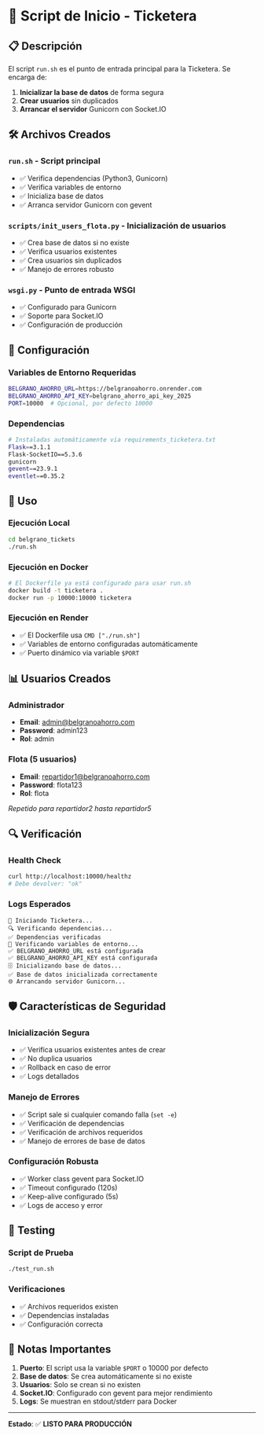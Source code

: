 # 🚀 Script de Inicio - Ticketera

## 📋 Descripción

El script `run.sh` es el punto de entrada principal para la Ticketera. Se encarga de:

1. **Inicializar la base de datos** de forma segura
2. **Crear usuarios** sin duplicados
3. **Arrancar el servidor** Gunicorn con Socket.IO

## 🛠️ Archivos Creados

### **`run.sh`** - Script principal
- ✅ Verifica dependencias (Python3, Gunicorn)
- ✅ Verifica variables de entorno
- ✅ Inicializa base de datos
- ✅ Arranca servidor Gunicorn con gevent

### **`scripts/init_users_flota.py`** - Inicialización de usuarios
- ✅ Crea base de datos si no existe
- ✅ Verifica usuarios existentes
- ✅ Crea usuarios sin duplicados
- ✅ Manejo de errores robusto

### **`wsgi.py`** - Punto de entrada WSGI
- ✅ Configurado para Gunicorn
- ✅ Soporte para Socket.IO
- ✅ Configuración de producción

## 🔧 Configuración

### **Variables de Entorno Requeridas**
```bash
BELGRANO_AHORRO_URL=https://belgranoahorro.onrender.com
BELGRANO_AHORRO_API_KEY=belgrano_ahorro_api_key_2025
PORT=10000  # Opcional, por defecto 10000
```

### **Dependencias**
```bash
# Instaladas automáticamente via requirements_ticketera.txt
Flask==3.1.1
Flask-SocketIO==5.3.6
gunicorn
gevent==23.9.1
eventlet==0.35.2
```

## 🚀 Uso

### **Ejecución Local**
```bash
cd belgrano_tickets
./run.sh
```

### **Ejecución en Docker**
```bash
# El Dockerfile ya está configurado para usar run.sh
docker build -t ticketera .
docker run -p 10000:10000 ticketera
```

### **Ejecución en Render**
- ✅ El Dockerfile usa `CMD ["./run.sh"]`
- ✅ Variables de entorno configuradas automáticamente
- ✅ Puerto dinámico via variable `$PORT`

## 📊 Usuarios Creados

### **Administrador**
- **Email**: admin@belgranoahorro.com
- **Password**: admin123
- **Rol**: admin

### **Flota (5 usuarios)**
- **Email**: repartidor1@belgranoahorro.com
- **Password**: flota123
- **Rol**: flota

*Repetido para repartidor2 hasta repartidor5*

## 🔍 Verificación

### **Health Check**
```bash
curl http://localhost:10000/healthz
# Debe devolver: "ok"
```

### **Logs Esperados**
```
🚀 Iniciando Ticketera...
🔍 Verificando dependencias...
✅ Dependencias verificadas
🔧 Verificando variables de entorno...
✅ BELGRANO_AHORRO_URL está configurada
✅ BELGRANO_AHORRO_API_KEY está configurada
🗄️ Inicializando base de datos...
✅ Base de datos inicializada correctamente
🌐 Arrancando servidor Gunicorn...
```

## 🛡️ Características de Seguridad

### **Inicialización Segura**
- ✅ Verifica usuarios existentes antes de crear
- ✅ No duplica usuarios
- ✅ Rollback en caso de error
- ✅ Logs detallados

### **Manejo de Errores**
- ✅ Script sale si cualquier comando falla (`set -e`)
- ✅ Verificación de dependencias
- ✅ Verificación de archivos requeridos
- ✅ Manejo de errores de base de datos

### **Configuración Robusta**
- ✅ Worker class gevent para Socket.IO
- ✅ Timeout configurado (120s)
- ✅ Keep-alive configurado (5s)
- ✅ Logs de acceso y error

## 🧪 Testing

### **Script de Prueba**
```bash
./test_run.sh
```

### **Verificaciones**
- ✅ Archivos requeridos existen
- ✅ Dependencias instaladas
- ✅ Configuración correcta

## 📝 Notas Importantes

1. **Puerto**: El script usa la variable `$PORT` o 10000 por defecto
2. **Base de datos**: Se crea automáticamente si no existe
3. **Usuarios**: Solo se crean si no existen
4. **Socket.IO**: Configurado con gevent para mejor rendimiento
5. **Logs**: Se muestran en stdout/stderr para Docker

---

**Estado**: ✅ **LISTO PARA PRODUCCIÓN**
